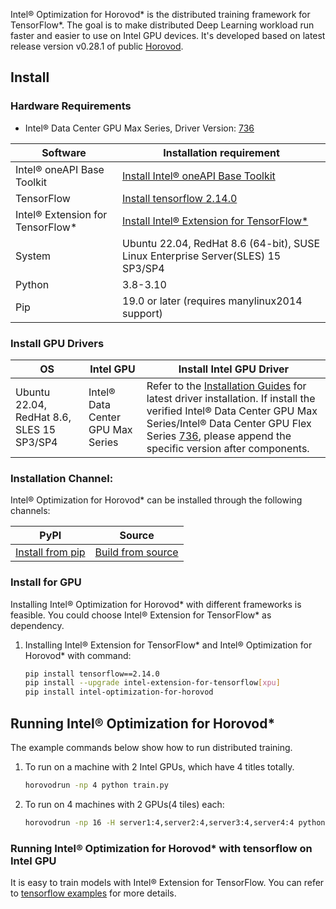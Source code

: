 Intel® Optimization for Horovod* is the distributed training framework for TensorFlow*. The goal is to make distributed Deep Learning workload run faster and easier to use on Intel GPU devices. It's developed based on latest release version v0.28.1 of public [Horovod](https://github.com/horovod/horovod).

## Install

### Hardware Requirements
 - Intel® Data Center GPU Max Series, Driver Version: [736](https://dgpu-docs.intel.com/releases/stable_736_25_20231031.html)



|Software|Installation requirement|
|-|-|
|Intel® oneAPI Base Toolkit|[Install Intel® oneAPI Base Toolkit](https://github.com/intel/intel-extension-for-tensorflow/tree/r2.14/docs/install/install_for_xpu.md#install-oneapi-base-toolkit-packages)|
|TensorFlow|[Install tensorflow 2.14.0](https://www.tensorflow.org/install)|
|Intel® Extension for TensorFlow*|[Install Intel® Extension for TensorFlow*](https://github.com/intel/intel-extension-for-tensorflow/tree/r2.14#install) |
|System|Ubuntu 22.04, RedHat 8.6 (64-bit), SUSE Linux Enterprise Server(SLES) 15 SP3/SP4|
|Python|3.8-3.10|
|Pip|19.0 or later (requires manylinux2014 support)|

### Install GPU Drivers

|OS|Intel GPU|Install Intel GPU Driver|
|-|-|-|
|Ubuntu 22.04, RedHat 8.6, SLES 15 SP3/SP4|Intel® Data Center GPU Max Series|  Refer to the [Installation Guides](https://dgpu-docs.intel.com/installation-guides/index.html#intel-data-center-gpu-max-series) for latest driver installation. If install the verified Intel® Data Center GPU Max Series/Intel® Data Center GPU Flex Series [736](https://dgpu-docs.intel.com/releases/stable_736_25_20231031.html), please append the specific version after components.|


### Installation Channel:
Intel® Optimization for Horovod* can be installed through the following channels:

|PyPI|Source|
|-|-|
|[Install from pip](https://pypi.org/project/intel-optimization-for-horovod) | [Build from source](xpu_docs/how_to_build.md)|



### Install for GPU
Installing Intel® Optimization for Horovod* with different frameworks is feasible. You could choose Intel® Extension for TensorFlow* as dependency.
 1. Installing Intel® Extension for TensorFlow* and Intel® Optimization for Horovod* with command: <br/>
    ```bash
    pip install tensorflow==2.14.0
    pip install --upgrade intel-extension-for-tensorflow[xpu]
    pip install intel-optimization-for-horovod
    ```


## Running Intel® Optimization for Horovod*

The example commands below show how to run distributed training.
1. To run on a machine with 2 Intel GPUs, which have 4 titles totally.
    ```bash
    horovodrun -np 4 python train.py
    ```

2. To run on 4 machines with 2 GPUs(4 tiles) each:
    ```bash
    horovodrun -np 16 -H server1:4,server2:4,server3:4,server4:4 python train.py
    ```

### Running Intel® Optimization for Horovod* with tensorflow on Intel GPU
It is easy to train models with Intel® Extension for TensorFlow. You can refer to [tensorflow examples](xpu_docs/tensorflow_example.md) for more details.

